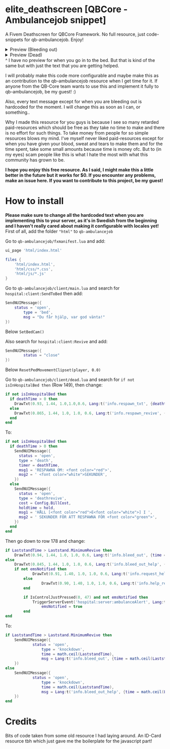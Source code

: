 # elite_deathscreen [QBCore - Ambulancejob snippet]
A Fivem Deathscreen for QBCore Framework. No full resource, just code-snippets for qb-ambulancejob. Enjoy!

<details>
<summary>Preview (Bleeding out)</summary>
<img src="https://cdn.discordapp.com/attachments/980803191518142595/989153172289368094/unknown.png">
</details>

<details>
<summary>Preview (Dead)</summary>
<img src="https://media.discordapp.net/attachments/980803191518142595/989153536308805682/unknown.png">
</details>
^ I have no preview for when you go in to the bed. But that is kind of the same but with just the text that you are getting helped.

I will probably make this code more configurable and maybe make this as an contribution to the qb-ambulancejob resource when I get time for it. If anyone from the QB-Core team wants to use this and implement it fully to qb-ambulancejob, be my guest! :)

Also, every text message except for when you are bleeding out is hardcoded for the moment. I will change this as soon as I can, or something..

Why I made this resource for you guys is because I see so many retarded paid-resources which should be free as they take no time to make and there is no effort for such things. To take money from people for so simple resources blows my mind. I've myself never liked paid-resources except for when you have given your blood, sweat and tears to make them and for the time spent, take some small amounts because time is money ofc. But to (in my eyes) scam people like this is what I hate the most with what this community has grown to be.

**I hope you enjoy this free resource. As I said, I might make this a little better in the future but it works for $0. If you encounter any problems, make an issue here. If you want to contribute to this project, be my guest!**

# How to install
**Please make sure to change all the hardcoded text when you are implementing this to your server, as it's in Swedish from the beginning and I haven't really cared about making it configurable with locales yet!**
First of all, add the folder `"html"` to `qb-ambulancejob`

Go to `qb-ambulancejob/fxmanifest.lua` and add:
```lua
ui_page 'html/index.html'

files {
	'html/index.html',
	'html/css/*.css',
	'html/js/*.js'
}
```

Go to `qb-ambulancejob/client/main.lua` and search for `hospital:client:SendToBed` then add:
```lua
SendNUIMessage({
	status = 'open',
        type = 'bed',
        msg = "Du får hjälp, var god vänta!"
})
```
Below `SetBedCam()`

Also search for `hospital:client:Revive` and add:
```lua
SendNUIMessage({
        status = "close"
})
```
Below `ResetPedMovementClipset(player, 0.0)`

Go to `qb-ambulancejob/client/dead.lua` and search for `if not isInHospitalBed then` (Row 149), then change:
```lua
if not isInHospitalBed then
  if deathTime > 0 then
    DrawTxt(0.93, 1.44, 1.0,1.0,0.6, Lang:t('info.respawn_txt', {deathtime = math.ceil(deathTime)}), 255, 255, 255, 255)
  else
    DrawTxt(0.865, 1.44, 1.0, 1.0, 0.6, Lang:t('info.respawn_revive', {holdtime = hold, cost = Config.BillCost}), 255, 255, 255, 255)
  end
end
```
To:
```lua
if not isInHospitalBed then
  if deathTime > 0 then
    SendNUIMessage({
      status = 'open',
      type = 'death',
      timer = deathTime,
      msg1 = 'RESPAWNA OM: <font color="red">',
      msg2 = ' <font color="white">SEKUNDER',
    })
  else
    SendNUIMessage({
      status = 'open',
      type = 'deathrevive',
      cost = Config.BillCost,
      holdtime = hold,
      msg1 = 'HÅLL [<font color="red">E<font color="white">] I ',
      msg2 = ' SEKUNDER FÖR ATT RESPAWNA FÖR <font color="green">',
    })
  end
end
```

Then go down to row 178 and change:
```lua
if LaststandTime > Laststand.MinimumRevive then
	DrawTxt(0.94, 1.44, 1.0, 1.0, 0.6, Lang:t('info.bleed_out', {time = math.ceil(LaststandTime)}), 255, 255, 255, 255)
else
	DrawTxt(0.845, 1.44, 1.0, 1.0, 0.6, Lang:t('info.bleed_out_help', {time = math.ceil(LaststandTime)}), 255, 255, 255, 255)
	if not emsNotified then
        	DrawTxt(0.91, 1.40, 1.0, 1.0, 0.6, Lang:t('info.request_help'), 255, 255, 255, 255)
        else
                DrawTxt(0.90, 1.40, 1.0, 1.0, 0.6, Lang:t('info.help_requested'), 255, 255, 255, 255)
        end

        if IsControlJustPressed(0, 47) and not emsNotified then
        	TriggerServerEvent('hospital:server:ambulanceAlert', Lang:t('info.civ_down'))
                emsNotified = true
        end
end
```
To:
```lua
if LaststandTime > Laststand.MinimumRevive then
	SendNUIMessage({
        	status = 'open',
                type = 'knockdown',
                time = math.ceil(LaststandTime),
                msg = Lang:t('info.bleed_out', {time = math.ceil(LaststandTime)})
	})
else
	SendNUIMessage({
        	status = 'open',
                type = 'knockdown',
                time = math.ceil(LaststandTime),
                msg = Lang:t('info.bleed_out_help', {time = math.ceil(LaststandTime)})
	})
end
```

# Credits
Bits of code taken from some old resource I had laying around. An ID-Card resource tbh which just gave me the boilerplate for the javascript part!
